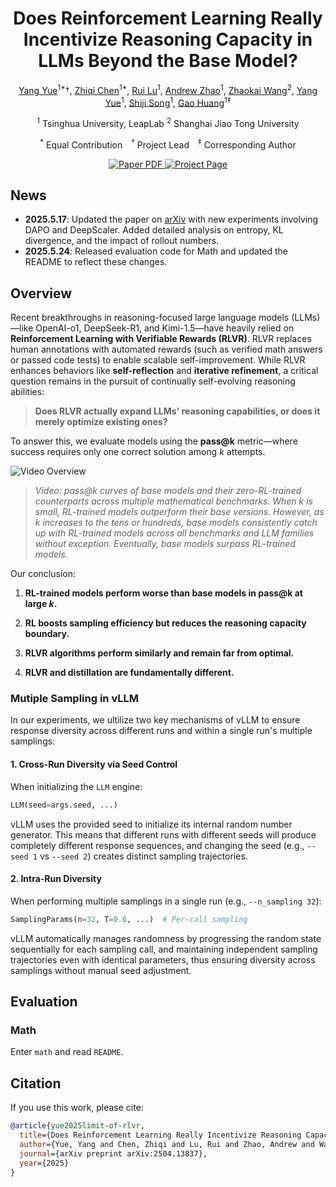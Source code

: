 <div align="center">
<h1>Does Reinforcement Learning Really Incentivize Reasoning Capacity in LLMs Beyond the Base Model?</h1>


[Yang Yue](https://yueyang130.github.io/)<sup>1*</sup>†,  [Zhiqi Chen](https://zhiqichen05.github.io/)<sup>1*</sup>,  [Rui Lu](https://lr32768.github.io/)<sup>1</sup>,  [Andrew Zhao](https://andrewzh112.github.io/)<sup>1</sup>,  [Zhaokai Wang](https://www.wzk.plus/)<sup>2</sup>,  [Yang Yue](https://scholar.google.com/citations?user=Q9cLkdcAAAAJ&hl=en)<sup>1</sup>, [Shiji Song](https://scholar.google.com/citations?user=rw6vWdcAAAAJ&hl=zh-TW)<sup>1</sup>,  [Gao Huang](http://www.gaohuang.net/)<sup>1‡</sup>  

<sup>1</sup> Tsinghua University, LeapLab  <sup>2</sup> Shanghai Jiao Tong University  

<sup>*</sup> Equal Contribution <sup>†</sup> Project Lead <sup>‡</sup> Corresponding Author  


<a href="https://arxiv.org/abs/2504.13837"><img src='https://img.shields.io/badge/arXiv-limit_of_RLVR-red' alt='Paper PDF'>  </a><a href='https://limit-of-rlvr.github.io/'><img src='https://img.shields.io/badge/Project_Page-limit_of_RLVR-green' alt='Project Page'></a> 
 <!-- <a href='https://huggingface.co/datasets/magicr/phyworld'><img src='https://img.shields.io/badge/%F0%9F%A4%97%20Hugging%20Face-phyworld-blue'></a> -->
</div>


## News

- **2025.5.17**: Updated the paper on [arXiv](https://arxiv.org/abs/2504.13837) with new experiments involving DAPO and DeepScaler. Added detailed analysis on entropy, KL divergence, and the impact of rollout numbers.
- **2025.5.24**: Released evaluation code for Math and updated the README to reflect these changes.



## Overview


Recent breakthroughs in reasoning-focused large language models (LLMs)—like OpenAI-o1, DeepSeek-R1, and Kimi-1.5—have heavily relied on **Reinforcement Learning with Verifiable Rewards (RLVR)**. RLVR replaces human annotations with automated rewards (such as verified math answers or passed code tests) to enable scalable self-improvement. While RLVR enhances behaviors like **self-reflection** and **iterative refinement**, a critical question remains in the pursuit of continually self-evolving reasoning abilities:

> **Does RLVR actually expand LLMs' reasoning capabilities, or does it merely optimize existing ones?**

To answer this, we evaluate models using the **pass@k** metric—where success requires only one correct solution among *k* attempts.


![Video Overview](./static/introvideo.gif)  


> *Video: pass@k curves of base models and their zero-RL-trained counterparts across multiple mathematical benchmarks. When k is small, RL-trained models outperform their base versions. However, as k increases to the tens or hundreds, base models consistently catch up with RL-trained models across all benchmarks and LLM families without exception. Eventually, base models surpass RL-trained models.*

Our conclusion:

1. **RL-trained models perform worse than base models in pass@k at large *k*.**  
  

2. **RL boosts sampling efficiency but reduces the reasoning capacity boundary.**  
  

3. **RLVR algorithms perform similarly and remain far from optimal.**  
   

4. **RLVR and distillation are fundamentally different.**  
 

### Mutiple Sampling in vLLM

In our experiments, we ultilize two key mechanisms of vLLM to ensure response diversity across different runs and within a single run's multiple samplings:

#### 1. Cross-Run Diversity via Seed Control

When initializing the `LLM` engine:

```python
LLM(seed=args.seed, ...)
```

vLLM uses the provided seed to initialize its internal random number generator. This means that different runs with different seeds will produce completely different response sequences, and changing the seed (e.g., `--seed 1` vs `--seed 2`) creates distinct sampling trajectories.

#### 2. Intra-Run Diversity

When performing multiple samplings in a single run (e.g., `--n_sampling 32`):

```python
SamplingParams(n=32, T=0.6, ...)  # Per-call sampling
```

vLLM automatically manages randomness by progressing the random state sequentially for each sampling call, and maintaining independent sampling trajectories even with identical parameters, thus ensuring diversity across samplings without manual seed adjustment.

## Evaluation

### Math

Enter `math` and read `README`.




## Citation

If you use this work, please cite:

```bibtex
@article{yue2025limit-of-rlvr,
  title={Does Reinforcement Learning Really Incentivize Reasoning Capacity in LLMs Beyond the Base Model?},
  author={Yue, Yang and Chen, Zhiqi and Lu, Rui and Zhao, Andrew and Wang, Zhaokai and Yue, Yang and Song, Shiji and Huang, Gao},
  journal={arXiv preprint arXiv:2504.13837},
  year={2025}
}
```




